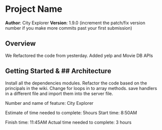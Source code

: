 # Project Name

**Author**: City Explorer
**Version**: 1.9.0 (increment the patch/fix version number if you make more commits past your first submission)

## Overview
We Refactored the code from yesterday. Added yelp and Movie DB APIs

## Getting Started   & ## Architecture

Install all the dependencies modules.
Refactor the code based on the principals in the wiki.
Change for loops in to array methods. save handlers in a different file and import them into the server file.



Number and name of feature: City Explorer

Estimate of time needed to complete: 5hours
Start time: 8:50AM

Finish time: 11:45AM
Actual time needed to complete: 3 hours

